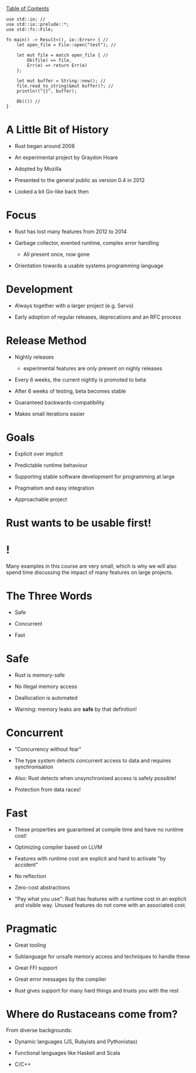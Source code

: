 [Table of Contents](./index.html)

    use std::io; // 
    use std::io::prelude::*;
    use std::fs::File;

    fn main() -> Result<(), io::Error> { // 
        let open_file = File::open("test"); // 

        let mut file = match open_file { // 
            Ok(file) => file,
            Err(e) => return Err(e)
        };

        let mut buffer = String::new(); // 
        file.read_to_string(&mut buffer)?; // 
        println!("{}", buffer);

        Ok(()) // 
    }

A Little Bit of History
=======================

-   Rust began around 2008

-   An experimental project by Graydon Hoare

-   Adopted by Mozilla

-   Presented to the general public as version 0.4 in 2012

-   Looked a bit Go-like back then

Focus
=====

-   Rust has lost many features from 2012 to 2014

-   Garbage collector, evented runtime, complex error handling

    -   All present once, now gone

-   Orientation towards a usable systems programming language

Development
===========

-   Always together with a larger project (e.g. Servo)

-   Early adoption of regular releases, deprecations and an RFC process

Release Method
==============

-   Nightly releases

    -   experimental features are only present on nighly releases

-   Every 6 weeks, the current nightly is promoted to beta

-   After 6 weeks of testing, beta becomes stable

-   Guaranteed backwards-compatibility

-   Makes small iterations easier

Goals
=====

-   Explicit over implicit

-   Predictable runtime behaviour

-   Supporting stable software development for programming at large

-   Pragmatism and easy integration

-   Approachable project

Rust wants to be usable first!
==============================

!
=

Many examples in this course are very small, which is why we will also
spend time discussing the impact of many features on large projects.

The Three Words
===============

-   Safe

-   Concurrent

-   Fast

Safe
====

-   Rust is memory-safe

-   No illegal memory access

-   Deallocation is automated

-   Warning: memory leaks are **safe** by that definition!

Concurrent
==========

-   "Concurrency without fear"

-   The type system detects concurrent access to data and requires
    synchronisation

-   Also: Rust detects when unsynchronised access is safely possible!

-   Protection from data races!

Fast
====

-   These properties are guaranteed at compile time and have no runtime
    cost!

-   Optimizing compiler based on LLVM

-   Features with runtime cost are explicit and hard to activate "by
    accident"

-   No reflection

-   Zero-cost abstractions

-   "Pay what you use": Rust has features with a runtime cost in an
    explicit and visible way. Unused features do not come with an
    associated cost.

Pragmatic
=========

-   Great tooling

-   Sublanguage for unsafe memory access and techniques to handle these

-   Great FFI support

-   Great error messages by the compiler

-   Rust gives support for many hard things and trusts you with the rest

Where do Rustaceans come from?
==============================

From diverse backgrounds:

-   Dynamic languages (JS, Rubyists and Pythonistas)

-   Functional languages like Haskell and Scala

-   C/C++
